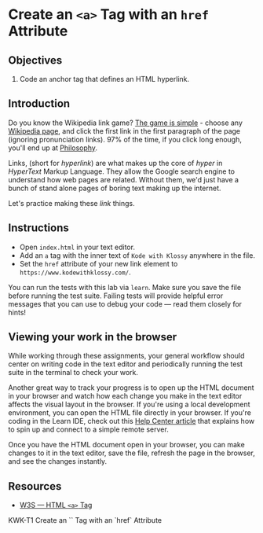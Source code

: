 # Create an `<a>` Tag with an `href` Attribute

## Objectives

1. Code an `a`nchor tag that defines an HTML hyperlink.

## Introduction

Do you know the Wikipedia link game? [The game is
simple](https://en.wikipedia.org/wiki/Wikipedia:Getting_to_Philosophy) - choose
any [Wikipedia page](https://en.wikipedia.org/wiki/Special:Random), and click
the first link in the first paragraph of the page (ignoring pronunciation
links). 97% of the time, if you click long enough, you'll end up at
[Philosophy](https://en.wikipedia.org/wiki/Philosophy).  

Links, (short for _hyperlink_) are what makes up the core of _hyper_ in _HyperText_ Markup
Language. They allow the Google search engine to understand how web pages are
related. Without them, we'd just have a bunch of stand alone pages of boring
text making up the internet.

Let's practice making these _link_ things. 

## Instructions

* Open `index.html` in your text editor.
* Add an `a` tag with the inner text of `Kode with Klossy` anywhere in the file.
* Set the `href` attribute of your new link element to `https://www.kodewithklossy.com/`.

You can run the tests with this lab via `learn`. Make sure you save the file
before running the test suite. Failing tests will provide helpful error messages
that you can use to debug your code — read them closely for hints!

## Viewing your work in the browser

While working through these assignments, your general workflow should center on writing code in the text editor and periodically running the test suite in the terminal to check your work.

Another great way to track your progress is to open up the HTML document in your browser and watch how each change you make in the text editor affects the visual layout in the browser. If you're using a local development environment, you can open the HTML file directly in your browser. If you're coding in the Learn IDE, check out this [Help Center article](http://help.learn.co/the-learn-ide/common-ide-questions/viewing-html-pages-in-the-learn-ide) that explains how to spin up and connect to a simple remote server.

Once you have the HTML document open in your browser, you can make changes to it in the text editor, save the file, refresh the page in the browser, and see the changes instantly.

## Resources

* [W3S — HTML `<a>` Tag](https://www.w3schools.com/tags/tag_a.asp)
<p data-visibility='hidden'>KWK-T1 Create an `<a>` Tag with an `href` Attribute</p>

